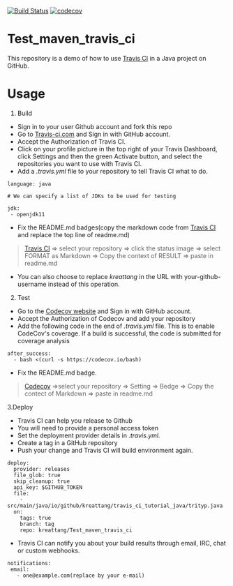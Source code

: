 [![Build Status](https://travis-ci.com/kreattang/Test_maven_travis_ci.svg?branch=main)](https://travis-ci.com/kreattang/Test_maven_travis_ci)
[![codecov](https://codecov.io/gh/kreattang/Test_maven_travis_ci/branch/main/graph/badge.svg?token=WI3NQL4HK5)](https://codecov.io/gh/kreattang/Test_maven_travis_ci)

# Test_maven_travis_ci
This repository is a demo of how to use [Travis CI](https://docs.travis-ci.com/) in a Java project on GitHub.

# Usage
1. Build
* Sign in to your user Github account and fork this repo
* Go to [Travis-ci.com](https://travis-ci.com/) and Sign in with GitHub account.
* Accept the Authorization of Travis CI. 
* Click on your profile picture in the top right of your Travis Dashboard, click Settings and then the green Activate button, and select the repositories you want to use with Travis CI.
* Add a _.travis.yml_ file to your repository to tell Travis CI what to do. 
```
language: java

# We can specify a list of JDKs to be used for testing

jdk:
 - openjdk11
```
* Fix the README.md badges(copy the markdown code from [Travis CI](https://travis-ci.com/) and replace the top line of readme.md)
> [Travis CI](https://travis-ci.com/) => select your repository => click the status image => select FORMAT as Markdown => Copy the context of RESULT => paste in readme.md

* You can also choose to replace _kreattang_ in the URL with your-github-username instead of this operation.

2. Test
* Go to the [Codecov website](https://about.codecov.io/) and Sign in with GitHub account.
* Accept the Authorization of Codecov and add your repository 
* Add the following code in the end of _.travis.yml_ file. This is to enable CodeCov's coverage.
If a build is successful, the code is submitted for coverage analysis
```
after_success:
  - bash <(curl -s https://codecov.io/bash)
```
* Fix the README.md badge.
> [Codecov](https://codecov.io/gh)  =>select your repository => Setting => Bedge => Copy the contect of Markdown => paste in readme.md

3.Deploy
* Travis CI can help you release to Github
* You will need to provide a personal access token
* Set the deployment provider details in _.travis.yml._
* Create a tag in a GitHub repository
* Push your change and Travis CI will build environment again.

```
deploy:
  provider: releases
  file_glob: true
  skip_cleanup: true
  api_key: $GITHUB_TOKEN
  file:
    - src/main/java/io/github/kreattang/travis_ci_tutorial_java/trityp.java
  on:
    tags: true
    branch: tag
    repo: kreattang/Test_maven_travis_ci

```


 * Travis CI can notify you about your build results through email, IRC, chat or custom webhooks.
 ```
 notifications:
  email:
    - one@example.com(replace by your e-mail)
 ```
